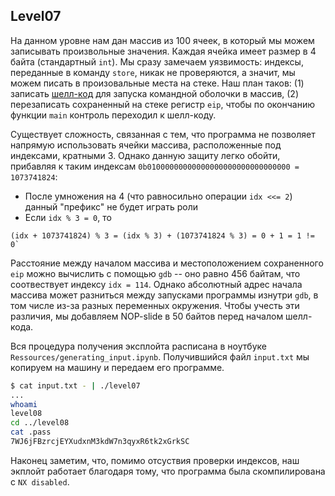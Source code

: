 ## Level07

На данном уровне нам дан массив из 100 ячеек, в который мы можем записывать произвольные значения. Каждая ячейка имеет размер в 4 байта (стандартный `int`). Мы сразу замечаем уязвимость: индексы, переданные в команду `store`, никак не проверяются, а значит, мы можем писать в произовальные места на стеке. Наш план таков: (1) записать [шелл-код](https://shell-storm.org/shellcode/files/shellcode-863.php) для запуска командной оболочки в массив, (2) перезаписать сохраненный на стеке регистр `eip`, чтобы по окончанию функции `main` контроль переходил к шелл-коду.

Существует сложность, связанная с тем, что программа не позволяет напрямую использовать ячейки массива, расположенные под индексами, кратными 3. Однако данную защиту легко обойти, прибавляя к таким индексам `0b01000000000000000000000000000000 = 1073741824`:
* После умножения на 4 (что равносильно операции `idx <<= 2`) данный "префикс" не будет играть роли
* Если `idx % 3 = 0`, то
```
(idx + 1073741824) % 3 = (idx % 3) + (1073741824 % 3) = 0 + 1 = 1 != 0`
```

Расстояние между началом массива и местоположением сохраненного `eip` можно вычислить с помощью `gdb` -- оно равно 456 байтам, что соотвествует индексу `idx = 114`. Однако абсолютный адрес начала массива может разниться между запусками программы изнутри `gdb`, в том числе из-за разных переменных окружения. Чтобы учесть эти различия, мы добавляем NOP-slide в 50 байтов перед началом шелл-кода.

Вся процедура получения эксплойта расписана в ноутбуке `Ressources/generating_input.ipynb`. Получившийся файл `input.txt` мы копируем на машину и передаем его программе.

```sh
$ cat input.txt - | ./level07
...
whoami
level08
cd ../level08
cat .pass
7WJ6jFBzrcjEYXudxnM3kdW7n3qyxR6tk2xGrkSC
```

Наконец заметим, что, помимо отсуствия проверки индексов, наш экплойт работает благодаря тому, что программа была скомпилирована с `NX disabled`. 
